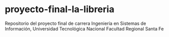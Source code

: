 # proyecto-final-la-libreria
Repositorio del proyecto final de carrera Ingeniería en Sistemas de Información, Universidad Tecnológica Nacional Facultad Regional Santa Fe
